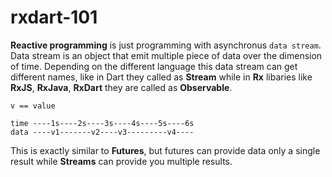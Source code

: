 # rxdart-101

**Reactive programming** is just programming with asynchronus `data stream`. Data stream is an object that emit multiple piece of data over the dimension of time. Depending on the different language this data stream can get different names, like in Dart they called as **Stream<T>** while in **Rx** libaries like **RxJS**, **RxJava**, **RxDart** they are called as **Observable<T>**.

```text
v == value

time ----1s----2s----3s----4s----5s----6s
data ----v1-------v2----v3---------v4----
```

This is exactly similar to **Futures**, but futures can provide data only a single result while **Streams** can provide you multiple results.
